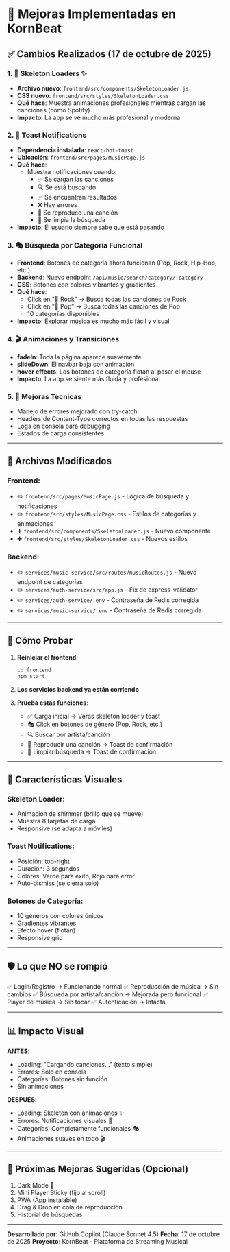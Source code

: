 # 🎨 Mejoras Implementadas en KornBeat

## ✅ Cambios Realizados (17 de octubre de 2025)

### 1. 🎯 **Skeleton Loaders** ✨
- **Archivo nuevo**: `frontend/src/components/SkeletonLoader.js`
- **CSS nuevo**: `frontend/src/styles/SkeletonLoader.css`
- **Qué hace**: Muestra animaciones profesionales mientras cargan las canciones (como Spotify)
- **Impacto**: La app se ve mucho más profesional y moderna

### 2. 🔔 **Toast Notifications** 
- **Dependencia instalada**: `react-hot-toast`
- **Ubicación**: `frontend/src/pages/MusicPage.js`
- **Qué hace**: 
  - Muestra notificaciones cuando:
    - ✅ Se cargan las canciones
    - 🔍 Se está buscando
    - ✅ Se encuentran resultados
    - ❌ Hay errores
    - 🎵 Se reproduce una canción
    - 🔄 Se limpia la búsqueda
- **Impacto**: El usuario siempre sabe qué está pasando

### 3. 🎭 **Búsqueda por Categoría Funcional**
- **Frontend**: Botones de categoría ahora funcionan (Pop, Rock, Hip-Hop, etc.)
- **Backend**: Nuevo endpoint `/api/music/search/category/:category`
- **CSS**: Botones con colores vibrantes y gradientes
- **Qué hace**: 
  - Click en "🎸 Rock" → Busca todas las canciones de Rock
  - Click en "🎤 Pop" → Busca todas las canciones de Pop
  - 10 categorías disponibles
- **Impacto**: Explorar música es mucho más fácil y visual

### 4. 🎬 **Animaciones y Transiciones**
- **fadeIn**: Toda la página aparece suavemente
- **slideDown**: El navbar baja con animación
- **hover effects**: Los botones de categoría flotan al pasar el mouse
- **Impacto**: La app se siente más fluida y profesional

### 5. 🔧 **Mejoras Técnicas**
- Manejo de errores mejorado con try-catch
- Headers de Content-Type correctos en todas las respuestas
- Logs en consola para debugging
- Estados de carga consistentes

---

## 📁 Archivos Modificados

### Frontend:
- ✏️ `frontend/src/pages/MusicPage.js` - Lógica de búsqueda y notificaciones
- ✏️ `frontend/src/styles/MusicPage.css` - Estilos de categorías y animaciones
- ➕ `frontend/src/components/SkeletonLoader.js` - Nuevo componente
- ➕ `frontend/src/styles/SkeletonLoader.css` - Nuevos estilos

### Backend:
- ✏️ `services/music-service/src/routes/musicRoutes.js` - Nuevo endpoint de categorías
- ✏️ `services/auth-service/src/app.js` - Fix de express-validator
- ✏️ `services/auth-service/.env` - Contraseña de Redis corregida
- ✏️ `services/music-service/.env` - Contraseña de Redis corregida

---

## 🚀 Cómo Probar

1. **Reiniciar el frontend**:
   ```bash
   cd frontend
   npm start
   ```

2. **Los servicios backend ya están corriendo**

3. **Prueba estas funciones**:
   - ✅ Carga inicial → Verás skeleton loader y toast
   - 🎭 Click en botones de género (Pop, Rock, etc.)
   - 🔍 Buscar por artista/canción
   - 🎵 Reproducir una canción → Toast de confirmación
   - 🔄 Limpiar búsqueda → Toast de confirmación

---

## 🎨 Características Visuales

### Skeleton Loader:
- Animación de shimmer (brillo que se mueve)
- Muestra 8 tarjetas de carga
- Responsive (se adapta a móviles)

### Toast Notifications:
- Posición: top-right
- Duración: 3 segundos
- Colores: Verde para éxito, Rojo para error
- Auto-dismiss (se cierra solo)

### Botones de Categoría:
- 10 géneros con colores únicos
- Gradientes vibrantes
- Efecto hover (flotan)
- Responsive grid

---

## 🛡️ Lo que NO se rompió

✅ Login/Registro → Funcionando normal
✅ Reproducción de música → Sin cambios
✅ Búsqueda por artista/canción → Mejorada pero funcional
✅ Player de música → Sin tocar
✅ Autenticación → Intacta

---

## 📊 Impacto Visual

**ANTES**:
- Loading: "Cargando canciones..." (texto simple)
- Errores: Solo en consola
- Categorías: Botones sin función
- Sin animaciones

**DESPUÉS**:
- Loading: Skeleton con animaciones ✨
- Errores: Notificaciones visuales 🔔
- Categorías: Completamente funcionales 🎭
- Animaciones suaves en todo 🎬

---

## 🎯 Próximas Mejoras Sugeridas (Opcional)

1. Dark Mode 🌙
2. Mini Player Sticky (fijo al scroll)
3. PWA (App instalable)
4. Drag & Drop en cola de reproducción
5. Historial de búsquedas

---

**Desarrollado por**: GitHub Copilot (Claude Sonnet 4.5)
**Fecha**: 17 de octubre de 2025
**Proyecto**: KornBeat - Plataforma de Streaming Musical
